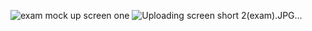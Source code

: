 ![exam mock up screen one](https://github.com/user-attachments/assets/ee4fb287-bd1b-46d2-ab82-959815ad0413)
![Uploading screen short 2(exam).JPG…]()
